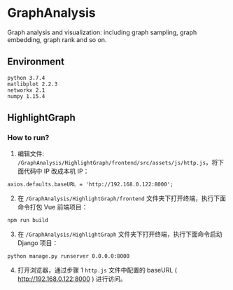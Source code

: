 # GraphAnalysis
Graph analysis and visualization: including graph sampling, graph embedding, graph rank and so on.
## Environment
```
python 3.7.4
matlibplot 2.2.3
networkx 2.1
numpy 1.15.4
```

## HighlightGraph

### How to run?

1. 编辑文件: `/GraphAnalysis/HighlightGraph/frontend/src/assets/js/http.js`，将下面代码中 IP 改成本机 IP：
```
axios.defaults.baseURL = 'http://192.168.0.122:8000';
```

2. 在 `/GraphAnalysis/HighlightGraph/frontend` 文件夹下打开终端，执行下面命令打包 Vue 前端项目：
```
npm run build
```

3. 在 `/GraphAnalysis/HighlightGraph` 文件夹下打开终端，执行下面命令启动 Django 项目：
```
python manage.py runserver 0.0.0.0:8000
```

4. 打开浏览器，通过步骤 1 `http.js` 文件中配置的 baseURL ( http://192.168.0.122:8000 ) 进行访问。
